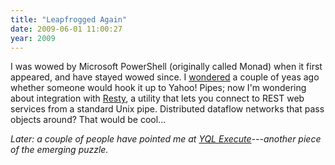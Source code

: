 ```yaml
---
title: "Leapfrogged Again"
date: 2009-06-01 11:00:27
year: 2009
---
```

I was wowed by Microsoft PowerShell (originally called Monad) when it first appeared, and have stayed wowed since. I <a href="http://pyre.third-bit.com/blog/archives/817.html">wondered</a> a couple of yeas ago whether someone would hook it up to Yahoo! Pipes; now I'm wondering about integration with <a href="http://github.com/micha/resty/tree/master">Resty</a>, a utility that lets you connect to REST web services from a standard Unix pipe.  Distributed dataflow networks that pass objects around?  That would be cool...

<em>Later: a couple of people have pointed me at <a href="http://developer.yahoo.net/blog/archives/2009/04/yql_execute.html">YQL Execute</a>---another piece of the emerging puzzle.</em>
